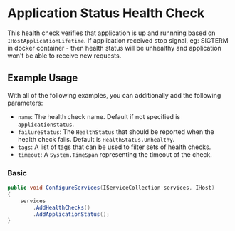 # Application Status Health Check

This health check verifies that application is up and runnning based on `IHostApplicationLifetime`.
If application received stop signal, eg: SIGTERM in docker container - then health status will be unhealthy and
application won't be able to receive new requests.

## Example Usage

With all of the following examples, you can additionally add the following parameters:

- `name`: The health check name. Default if not specified is `applicationstatus`.
- `failureStatus`: The `HealthStatus` that should be reported when the health check fails. Default is `HealthStatus.Unhealthy`.
- `tags`: A list of tags that can be used to filter sets of health checks.
- `timeout`: A `System.TimeSpan` representing the timeout of the check.

### Basic

```csharp
public void ConfigureServices(IServiceCollection services, IHost)
{
    services
        .AddHealthChecks()
        .AddApplicationStatus();
}
```
